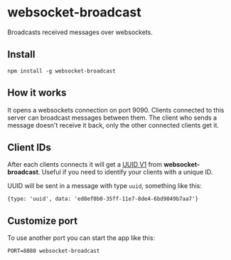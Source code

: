 # websocket-broadcast
Broadcasts received messages over websockets.

## Install

`npm install -g websocket-broadcast`

## How it works

It opens a websockets connection on port 9090.
Clients connected to this server can broadcast messages between them.
The client who sends a message doesn't receive it back, only the other connected clients get it.

## Client IDs

After each clients connects it will get a 
[UUID V1](https://en.wikipedia.org/wiki/Universally_unique_identifier#Version_1_.28date-time_and_MAC_address.29)
from **websocket-broadcast**.
Useful if you need to identify your clients with a unique ID.

UUID will be sent in a message with type `uuid`, something like this:

`{type: 'uuid', data: 'ed8ef0b0-35ff-11e7-8de4-6bd9049b7aa7'}`

## Customize port

To use another port you can start the app like this:

`PORT=8080 websocket-broadcast`
